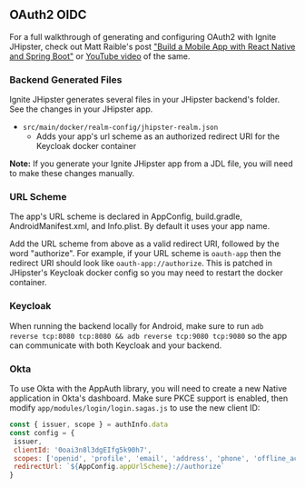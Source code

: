## OAuth2 OIDC

For a full walkthrough of generating and configuring OAuth2 with Ignite JHipster, check out Matt Raible's post ["Build a Mobile App with React Native and Spring Boot"](https://developer.okta.com/blog/2018/10/10/react-native-spring-boot-mobile-app) or [YouTube video](https://www.youtube.com/watch?v=h7QcSe-LYZg) of the same.

### Backend Generated Files

Ignite JHipster generates several files in your JHipster backend's folder.  See the changes in your JHipster app.

- `src/main/docker/realm-config/jhipster-realm.json`
  - Adds your app's url scheme as an authorized redirect URI for the Keycloak docker container

**Note:** If you generate your Ignite JHipster app from a JDL file, you will need to make these changes manually.

### URL Scheme

The app's URL scheme is declared in AppConfig, build.gradle, AndroidManifest.xml, and Info.plist.  By default it uses your app name.

Add the URL scheme from above as a valid redirect URI, followed by the word "authorize".  For example, if your URL scheme is `oauth-app` then the redirect URI
 should look like `oauth-app://authorize`.  This is patched in JHipster's Keycloak docker config so you may need to restart the docker container.

### Keycloak

When running the backend locally for Android, make sure to run `adb reverse tcp:8080 tcp:8080 && adb reverse tcp:9080 tcp:9080` so the app can communicate with both Keycloak and your backend.

### Okta

To use Okta with the AppAuth library, you will need to create a new Native application in Okta's dashboard.  Make sure PKCE support is enabled, then modify `app/modules/login/login.sagas.js` to use the new client ID:

```js
const { issuer, scope } = authInfo.data
const config = {
 issuer,
 clientId: '0oai3n8l3dgEIfg5k90h7',
 scopes: ['openid', 'profile', 'email', 'address', 'phone', 'offline_access']
 redirectUrl: `${AppConfig.appUrlScheme}://authorize`
}
```
